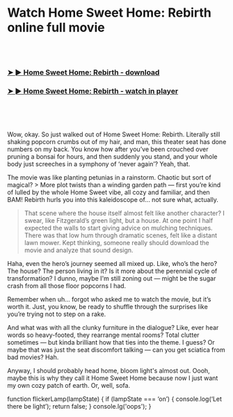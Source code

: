 <h1>Watch Home Sweet Home: Rebirth online full movie</h1>


<br><br>

<h3><a href="https://Lances-isaclegle1977.github.io/wxzztifnel/">➤ ► Home Sweet Home: Rebirth - download</a></h3> 
<h3><a href="https://Lances-isaclegle1977.github.io/wxzztifnel/">➤ ► Home Sweet Home: Rebirth - watch in player</a></h3>


<br><br><br>


Wow, okay. So just walked out of Home Sweet Home: Rebirth. Literally still shaking popcorn crumbs out of my hair, and man, this theater seat has done numbers on my back. You know how after you’ve been crouched over pruning a bonsai for hours, and then suddenly you stand, and your whole body just screeches in a symphony of ‘never again’? Yeah, that.

The movie was like planting petunias in a rainstorm. Chaotic but sort of magical? > More plot twists than a winding garden path — first you’re kind of lulled by the whole Home Sweet vibe, all cozy and familiar, and then BAM! Rebirth hurls you into this kaleidoscope of... not sure what, actually.

> That scene where the house itself almost felt like another character? I swear, like Fitzgerald’s green light, but a house. At one point I half expected the walls to start giving advice on mulching techniques. There was that low hum through dramatic scenes, felt like a distant lawn mower. Kept thinking, someone really should download the movie and analyze that sound design.

Haha, even the hero’s journey seemed all mixed up. Like, who’s the hero? The house? The person living in it? Is it more about the perennial cycle of transformation? I dunno, maybe I'm still zoning out — might be the sugar crash from all those floor popcorns I had. 

Remember when uh... forgot who asked me to watch the movie, but it’s worth it. Just, you know, be ready to shuffle through the surprises like you’re trying not to step on a rake.

And what was with all the clunky furniture in the dialogue? Like, ever hear words so heavy-footed, they rearrange mental rooms? Total clutter sometimes — but kinda brilliant how that ties into the theme. I guess? Or maybe that was just the seat discomfort talking — can you get sciatica from bad movies? Hah.

Anyway, I should probably head home, bloom light's almost out. Oooh, maybe this is why they call it Home Sweet Home because now I just want my own cozy patch of earth. Or, well, sofa. 

function flickerLamp(lampState) {
  if (lampState === ‘on’) {
    console.log(‘Let there be light’);
  return false;
}
console.lg('oops');
}
